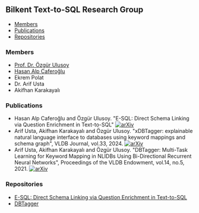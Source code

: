 ## Bilkent Text-to-SQL Research Group

- [Members](#members)
- [Publications](#publications)
- [Repositories](#repositories)

<a name="members"></a>
### Members
- [Prof. Dr. Özgür Ulusoy](https://www.cs.bilkent.edu.tr/~oulusoy/)
- [Hasan Alp Caferoğlu](https://yilmaztolga.github.io/)
- Ekrem Polat
- Dr. Arif Usta
- Akifhan Karakayalı
<a name="publications"></a>
### Publications
- Hasan Alp Caferoğlu and Özgür Ulusoy. "E-SQL: Direct Schema Linking via Question Enrichment in Text-to-SQL" [![arXiv](https://img.shields.io/badge/arXiv-2307.04725-b31b1b.svg)](https://www.arxiv.org/abs/2409.16751) 
- Arif Usta, Akifhan Karakayalı and Özgür Ulusoy. "xDBTagger: explainable natural language interface to databases using keyword mappings and schema graph", VLDB Journal, vol.33, 2024. [![arXiv](https://img.shields.io/badge/arXiv-2307.04725-b31b1b.svg)](https://arxiv.org/abs/2210.03768) 
- Arif Usta, Akifhan Karakayalı and Özgür Ulusoy.  "DBTagger: Multi-Task Learning for Keyword Mapping in NLIDBs Using Bi-Directional Recurrent Neural Networks", Proceedings of the VLDB Endowment, vol.14, no.5, 2021. [![arXiv](https://img.shields.io/badge/arXiv-2307.04725-b31b1b.svg)](https://arxiv.org/abs/2101.04226) 


### Repositories
- [E-SQL: Direct Schema Linking via Question Enrichment in Text-to-SQL](https://github.com/Bilkent-Text-to-SQL-Research-Group/E-SQL)
- [DBTagger](https://github.com/Bilkent-Text-to-SQL-Research-Group/DBTagger)